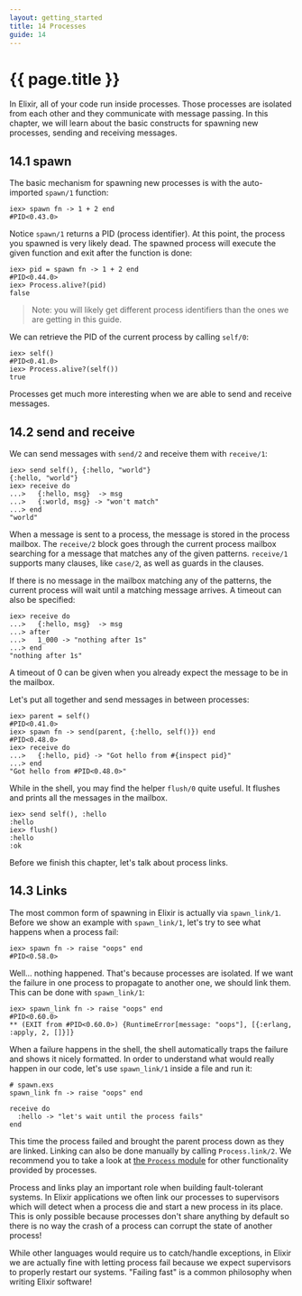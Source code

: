 ```yaml
---
layout: getting_started
title: 14 Processes
guide: 14
---
```


# {{ page.title }}

In Elixir, all of your code run inside processes. Those processes are isolated from each other and they communicate with message passing. In this chapter, we will learn about the basic constructs for spawning new processes, sending and receiving messages.

## 14.1 spawn

The basic mechanism for spawning new processes is with the auto-imported `spawn/1` function:

```iex
iex> spawn fn -> 1 + 2 end
#PID<0.43.0>
```

Notice `spawn/1` returns a PID (process identifier). At this point, the process you spawned is very likely dead. The spawned process will execute the given function and exit after the function is done:

```iex
iex> pid = spawn fn -> 1 + 2 end
#PID<0.44.0>
iex> Process.alive?(pid)
false
```

> Note: you will likely get different process identifiers than the ones we are getting in this guide.

We can retrieve the PID of the current process by calling `self/0`:

```iex
iex> self()
#PID<0.41.0>
iex> Process.alive?(self())
true
```

Processes get much more interesting when we are able to send and receive messages.

## 14.2 send and receive

We can send messages with `send/2` and receive them with `receive/1`:

```iex
iex> send self(), {:hello, "world"}
{:hello, "world"}
iex> receive do
...>   {:hello, msg}  -> msg
...>   {:world, msg} -> "won't match"
...> end
"world"
```

When a message is sent to a process, the message is stored in the process mailbox. The `receive/2` block goes through the current process mailbox searching for a message that matches any of the given patterns. `receive/1` supports many clauses, like `case/2`, as well as guards in the clauses.

If there is no message in the mailbox matching any of the patterns, the current process will wait until a matching message arrives. A timeout can also be specified:

```iex
iex> receive do
...>   {:hello, msg}  -> msg
...> after
...>   1_000 -> "nothing after 1s"
...> end
"nothing after 1s"
```

A timeout of 0 can be given when you already expect the message to be in the mailbox.

Let's put all together and send messages in between processes:

```iex
iex> parent = self()
#PID<0.41.0>
iex> spawn fn -> send(parent, {:hello, self()}) end
#PID<0.48.0>
iex> receive do
...>   {:hello, pid} -> "Got hello from #{inspect pid}"
...> end
"Got hello from #PID<0.48.0>"
```

While in the shell, you may find the helper `flush/0` quite useful. It flushes and prints all the messages in the mailbox.

```iex
iex> send self(), :hello
:hello
iex> flush()
:hello
:ok
```

Before we finish this chapter, let's talk about process links.

## 14.3 Links

The most common form of spawning in Elixir is actually via `spawn_link/1`. Before we show an example with `spawn_link/1`, let's try to see what happens when a process fail:

```iex
iex> spawn fn -> raise "oops" end
#PID<0.58.0>
```

Well... nothing happened. That's because processes are isolated. If we want the failure in one process to propagate to another one, we should link them. This can be done with `spawn_link/1`:

```iex
iex> spawn_link fn -> raise "oops" end
#PID<0.60.0>
** (EXIT from #PID<0.60.0>) {RuntimeError[message: "oops"], [{:erlang, :apply, 2, []}]}
```

When a failure happens in the shell, the shell automatically traps the failure and shows it nicely formatted. In order to understand what would really happen in our code, let's use `spawn_link/1` inside a file and run it:

```iex
# spawn.exs
spawn_link fn -> raise "oops" end

receive do
  :hello -> "let's wait until the process fails"
end
```

This time the process failed and brought the parent process down as they are linked. Linking can also be done manually by calling `Process.link/2`. We recommend you to take a look at [the `Process` module](/docs/stable/Process.html) for other functionality provided by processes.

Process and links play an important role when building fault-tolerant systems. In Elixir applications we often link our processes to supervisors which will detect when a process die and start a new process in its place. This is only possible because processes don't share anything by default so there is no way the crash of a process can corrupt the state of another process!

While other languages would require us to catch/handle exceptions, in Elixir we are actually fine with letting process fail because we expect supervisors to properly restart our systems. "Failing fast" is a common philosophy when writing Elixir software!
